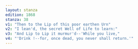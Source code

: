 ```yaml
---
layout: stanza
edition: 1868
stanza: 38
v1: "Then to the Lip of this poor earthen Urn"
v2: "I lean'd, the secret Well of Life to learn:"
v3: "And Lip to Lip it murmur'd--'While you live,"
v4: "'Drink !--for, once dead, you never shall return.'"
---
```

